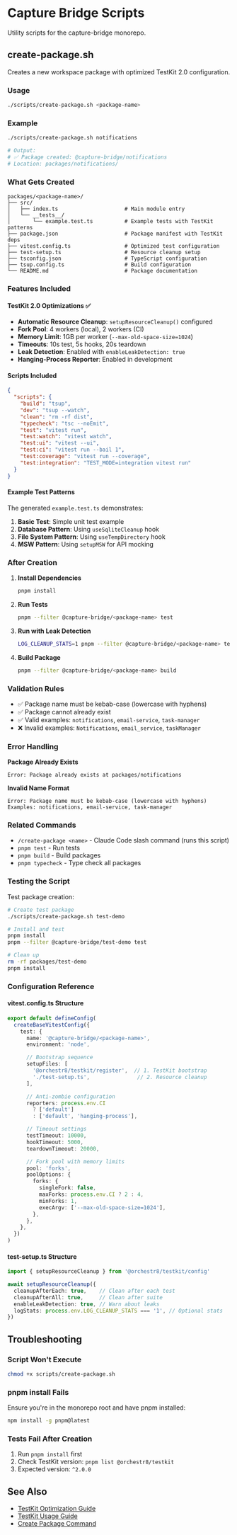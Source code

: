 # Capture Bridge Scripts

Utility scripts for the capture-bridge monorepo.

## create-package.sh

Creates a new workspace package with optimized TestKit 2.0 configuration.

### Usage

```bash
./scripts/create-package.sh <package-name>
```

### Example

```bash
./scripts/create-package.sh notifications

# Output:
# ✅ Package created: @capture-bridge/notifications
# Location: packages/notifications/
```

### What Gets Created

```
packages/<package-name>/
├── src/
│   ├── index.ts                     # Main module entry
│   └── __tests__/
│       └── example.test.ts          # Example tests with TestKit patterns
├── package.json                     # Package manifest with TestKit deps
├── vitest.config.ts                 # Optimized test configuration
├── test-setup.ts                    # Resource cleanup setup
├── tsconfig.json                    # TypeScript configuration
├── tsup.config.ts                   # Build configuration
└── README.md                        # Package documentation
```

### Features Included

#### TestKit 2.0 Optimizations ✅

- **Automatic Resource Cleanup**: `setupResourceCleanup()` configured
- **Fork Pool**: 4 workers (local), 2 workers (CI)
- **Memory Limit**: 1GB per worker (`--max-old-space-size=1024`)
- **Timeouts**: 10s test, 5s hooks, 20s teardown
- **Leak Detection**: Enabled with `enableLeakDetection: true`
- **Hanging-Process Reporter**: Enabled in development

#### Scripts Included

```json
{
  "scripts": {
    "build": "tsup",
    "dev": "tsup --watch",
    "clean": "rm -rf dist",
    "typecheck": "tsc --noEmit",
    "test": "vitest run",
    "test:watch": "vitest watch",
    "test:ui": "vitest --ui",
    "test:ci": "vitest run --bail 1",
    "test:coverage": "vitest run --coverage",
    "test:integration": "TEST_MODE=integration vitest run"
  }
}
```

#### Example Test Patterns

The generated `example.test.ts` demonstrates:

1. **Basic Test**: Simple unit test example
2. **Database Pattern**: Using `useSqliteCleanup` hook
3. **File System Pattern**: Using `useTempDirectory` hook
4. **MSW Pattern**: Using `setupMSW` for API mocking

### After Creation

1. **Install Dependencies**
   ```bash
   pnpm install
   ```

2. **Run Tests**
   ```bash
   pnpm --filter @capture-bridge/<package-name> test
   ```

3. **Run with Leak Detection**
   ```bash
   LOG_CLEANUP_STATS=1 pnpm --filter @capture-bridge/<package-name> test
   ```

4. **Build Package**
   ```bash
   pnpm --filter @capture-bridge/<package-name> build
   ```

### Validation Rules

- ✅ Package name must be kebab-case (lowercase with hyphens)
- ✅ Package cannot already exist
- ✅ Valid examples: `notifications`, `email-service`, `task-manager`
- ❌ Invalid examples: `Notifications`, `email_service`, `taskManager`

### Error Handling

**Package Already Exists**
```
Error: Package already exists at packages/notifications
```

**Invalid Name Format**
```
Error: Package name must be kebab-case (lowercase with hyphens)
Examples: notifications, email-service, task-manager
```

### Related Commands

- `/create-package <name>` - Claude Code slash command (runs this script)
- `pnpm test` - Run tests
- `pnpm build` - Build packages
- `pnpm typecheck` - Type check all packages

### Testing the Script

Test package creation:
```bash
# Create test package
./scripts/create-package.sh test-demo

# Install and test
pnpm install
pnpm --filter @capture-bridge/test-demo test

# Clean up
rm -rf packages/test-demo
pnpm install
```

### Configuration Reference

#### vitest.config.ts Structure

```typescript
export default defineConfig(
  createBaseVitestConfig({
    test: {
      name: '@capture-bridge/<package-name>',
      environment: 'node',

      // Bootstrap sequence
      setupFiles: [
        '@orchestr8/testkit/register',  // 1. TestKit bootstrap
        './test-setup.ts',               // 2. Resource cleanup
      ],

      // Anti-zombie configuration
      reporters: process.env.CI
        ? ['default']
        : ['default', 'hanging-process'],

      // Timeout settings
      testTimeout: 10000,
      hookTimeout: 5000,
      teardownTimeout: 20000,

      // Fork pool with memory limits
      pool: 'forks',
      poolOptions: {
        forks: {
          singleFork: false,
          maxForks: process.env.CI ? 2 : 4,
          minForks: 1,
          execArgv: ['--max-old-space-size=1024'],
        },
      },
    },
  })
)
```

#### test-setup.ts Structure

```typescript
import { setupResourceCleanup } from '@orchestr8/testkit/config'

await setupResourceCleanup({
  cleanupAfterEach: true,    // Clean after each test
  cleanupAfterAll: true,     // Clean after suite
  enableLeakDetection: true, // Warn about leaks
  logStats: process.env.LOG_CLEANUP_STATS === '1', // Optional stats
})
```

## Troubleshooting

### Script Won't Execute

```bash
chmod +x scripts/create-package.sh
```

### pnpm install Fails

Ensure you're in the monorepo root and have pnpm installed:
```bash
npm install -g pnpm@latest
```

### Tests Fail After Creation

1. Run `pnpm install` first
2. Check TestKit version: `pnpm list @orchestr8/testkit`
3. Expected version: `^2.0.0`

## See Also

- [TestKit Optimization Guide](../docs/guides/guide-testkit-optimizations.md)
- [TestKit Usage Guide](../docs/guides/guide-testkit-usage.md)
- [Create Package Command](./.claude/commands/create-package.md)
